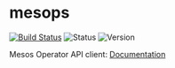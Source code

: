# mesops

[![Build Status](https://travis-ci.org/miroswan/mesops.svg?branch=master)](https://travis-ci.org/miroswan/mesops)
![Status](https://img.shields.io/badge/status-beta-blue.svg)
![Version](https://img.shields.io/badge/version-v0.3.0-yellow.svg)

Mesos Operator API client: [Documentation](https://godoc.org/github.com/miroswan/mesops)

